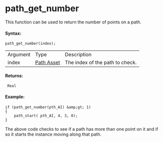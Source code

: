 # path_get_number

This function can be used to return the number of points on a path.

#### Syntax:

``` gml
path_get_number(index);
```

|          |                                                            |                                 |
|----------|------------------------------------------------------------|---------------------------------|
| Argument | Type                                                       | Description                     |
| index    |  [Path Asset](../../../../../The_Asset_Editors/Paths)  | The index of the path to check. |

#### Returns:

``` gml
 Real
```

#### Example:

``` gml
if (path_get_number(pth_AI) &amp;gt; 1)
{
    path_start( pth_AI, 4, 3, 0);
}
```

The above code checks to see if a path has more than one point on it and
if so it starts the instance moving along that path.
